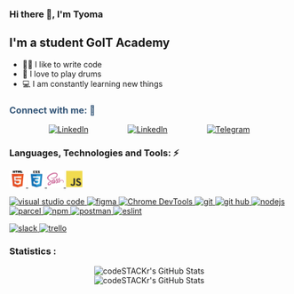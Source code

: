### Hi there 👋, I'm Tyoma

## I'm a student GoIT Academy

- 👨‍💻 I like to write code
- 🥁 I love to play drums
- 💻 I am constantly learning new things

<h3 align="left" style="color:#335577">Connect with me: 🔗</h3>
<p style="display:flex; justify-content:space-evenly;">
<a href="https://linkedin.com/in/tyomadw" target="_blank">
<img src="https://img.shields.io/badge/LinkedIn-282C34?logo=linkedin&logoColor=0077B5&labelColor=fff&color=557799" alt="LinkedIn" title="LinkedIn" height="26" /></a>
<a href="mailto:risendrums777@gmail.com" target="_blank"><img src="https://img.shields.io/badge/Gmail-282C34?logo=Gmail&logoColor=EA4335&labelColor=fff&color=557799" alt="LinkedIn" title="Gmail" height="26" />
<a href="https://t.me/tyomadw" target="_blank"><img src="https://img.shields.io/badge/Telegram-282C34?logo=Telegram&logoColor=FE7A16&labelColor=fff&color=557799" alt="Telegram" title="Telegram" height="26" /></a>
</p>

### Languages, Technologies and Tools: ⚡

<p align="left">
<a href="https://www.w3.org/html/" target="blank"> <img alt="html5" title="HTML 5" width="30" src="https://raw.githubusercontent.com/github/explore/80688e429a7d4ef2fca1e82350fe8e3517d3494d/topics/html/html.png"/> </a>

<a href="https://www.w3schools.com/css/" target="blank">
<img alt="css3" title="CSS 3" width="30" src="https://raw.githubusercontent.com/devicons/devicon/master/icons/css3/css3-original-wordmark.svg"/> </a>

<a href="https://sass-lang.com" target="blank">
<img alt="sass" title="SASS" width="30" src="https://raw.githubusercontent.com/github/explore/80688e429a7d4ef2fca1e82350fe8e3517d3494d/topics/sass/sass.png"/> </a>

<a href="https://developer.mozilla.org/en-US/docs/Web/JavaScript" target="blank">
<img alt="javascript" title="JavaScript" width="30" src="https://raw.githubusercontent.com/devicons/devicon/master/icons/javascript/javascript-original.svg"/> </a>
</p>

<p align="left">
<a href="https://code.visualstudio.com/" target="blank"> <img alt="visual studio code" title="Visual Studio Code" width="30" src="https://www.vectorlogo.zone/logos/visualstudio_code/visualstudio_code-icon.svg"/> </a>

<a href="https://www.figma.com/" target="blank">
<img alt="figma" title="Figma" width="30" src="https://www.vectorlogo.zone/logos/figma/figma-icon.svg"/> </a>

<a href="https://developer.chrome.com/docs/devtools/" target="blank">
<img alt="Chrome DevTools" title="Chrome DevTools" width="30" src="https://raw.githubusercontent.com/ChromeDevTools/devtools-logo/master/Logo.svg"/> </a>

<a href="https://git-scm.com/" target="blank">
<img alt="git" title="Git" width="30" src="https://www.vectorlogo.zone/logos/git-scm/git-scm-icon.svg"/>
</a>

<a href="https://github.com/" target="blank">
<img alt="git hub" title="Git Hub" width="30" src="https://www.vectorlogo.zone/logos/github/github-icon.svg"/>
</a>

<a href="https://nodejs.org" target="blank">
<img href="https://nodejs.org" alt="nodejs" title="Node.js" width="30" src="https://www.vectorlogo.zone/logos/nodejs/nodejs-icon.svg"/>
</a>

<a href="https://parceljs.org/" target="blank">
<img src="https://www.vectorlogo.zone/logos/parceljs/parceljs-icon.svg" alt="parcel" title="Parcel" width="30"/>
</a>

<a href="https://www.npmjs.com/" target="blank">
<img src="https://www.vectorlogo.zone/logos/npmjs/npmjs-tile.svg" alt="npm" title="NPM" width="30"/>
</a>

<a href="https://postman.com" target="blank">
<img src="https://www.vectorlogo.zone/logos/getpostman/getpostman-icon.svg" alt="postman" title="Postman" width="30"/>
</a>

<a href="https://eslint.org/" target="blank">
<img src="https://www.vectorlogo.zone/logos/eslint/eslint-icon.svg" alt="eslint" title="Eslint" width="30"/>
</a>
</p>

<p align="left">
<a href="https://slack.com/" target="blank"> <img src="https://www.vectorlogo.zone/logos/slack/slack-icon.svg" alt="slack" title="Slack" width="30"/> </a>

<a href="https://trello.com/ru" target="blank">
<img src="https://www.vectorlogo.zone/logos/trello/trello-icon.svg" alt="trello" title="Trello" width="30"/>
</a>
</p>

### Statistics :

<p align="center">
   <img alt="codeSTACKr's GitHub Stats" src="https://github-readme-stats.vercel.app/api/top-langs/?username=tyomadw&langs_count=8&layout=compact&theme=gruvbox" />
    <br />
    <img alt="codeSTACKr's GitHub Stats" src="https://github-readme-stats.vercel.app/api?username=tyomadw&show_icons=true&theme=gruvbox" />
</p>
